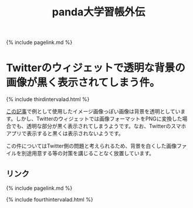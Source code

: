 ﻿---
title: panda大学習帳外伝
description: Twitterのウィジェットで透明な背景の画像が黒く表示されてしまう件。
mathjax: true
encoding: UTF-8
---
{% include pagelink.md %}

# Twitterのウィジェットで透明な背景の画像が黒く表示されてしまう件。

{% include thirdintervalad.html %}

[この記事](https://pandanote.info/?p=3738)で例として使用したイメージ画像っぽい画像は背景を透明としています。しかし、Twitterのウィジェットでは画像フォーマットをPNGに変換した場合でも、透明な部分が黒く表示されてしまうようです。なお、Twitterのスマホアプリで表示すると黒くは表示されないようです。

この件についてはTwitter側の問題と考えられるため、背景を白くした画像ファイルを別途用意する等の対策を講じることなく放置しています。

## リンク
{% include pagelink.md %}

{% include fourthintervalad.html %}

